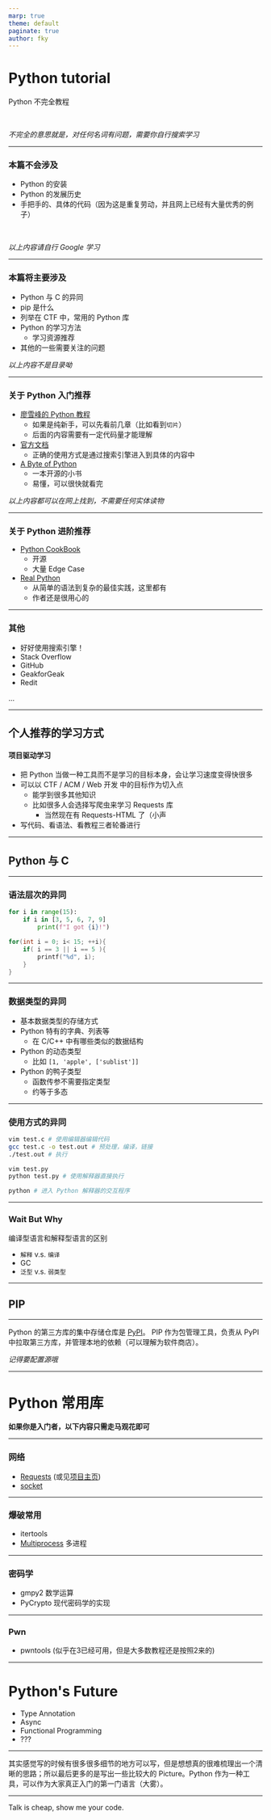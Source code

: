 ```yaml
---
marp: true
theme: default
paginate: true
author: fky
---
```


# Python tutorial

Python 不完全教程

<br />

*不完全的意思就是，对任何名词有问题，需要你自行搜索学习*

---

### 本篇不会涉及

- Python 的安装
- Python 的发展历史
- 手把手的、具体的代码（因为这是重复劳动，并且网上已经有大量优秀的例子）

<br />

*以上内容请自行 Google 学习*

---

### 本篇将主要涉及

- Python 与 C 的异同
- pip 是什么
- 列举在 CTF 中，常用的 Python 库
- Python 的学习方法
  - 学习资源推荐
- 其他的一些需要关注的问题

*以上内容不是目录呦*

--- 

### 关于 Python 入门推荐

- [廖雪峰的 Python 教程](https://www.liaoxuefeng.com/wiki/1016959663602400)
  - 如果是纯新手，可以先看前几章（比如看到`切片`）
  - 后面的内容需要有一定代码量才能理解
- [官方文档](https://docs.python.org/3/)
  - 正确的使用方式是通过搜索引擎进入到具体的内容中
- [A Byte of Python](http://www.swaroopch.com/notes/python/)
  - 一本开源的小书
  - 易懂，可以很快就看完

*以上内容都可以在网上找到，不需要任何实体读物*

---

### 关于 Python 进阶推荐

- [Python CookBook](https://python3-cookbook.readthedocs.io/zh_CN/latest/)
  - 开源
  - 大量 Edge Case
- [Real Python](https://realpython.com/)
  - 从简单的语法到复杂的最佳实践，这里都有
  - 作者还是很用心的

---

### 其他

- 好好使用搜索引擎！
- Stack Overflow
- GitHub
- GeakforGeak
- Redit

...

---

## 个人推荐的学习方式

#### 项目驱动学习
  
- 把 Python 当做一种工具而不是学习的目标本身，会让学习速度变得快很多
- 可以以 CTF / ACM / Web 开发 中的目标作为切入点
  - 能学到很多其他知识
  - 比如很多人会选择写爬虫来学习 Requests 库
    - 当然现在有 Requests-HTML 了（小声
- 写代码、看语法、看教程三者轮番进行

---

## Python 与 C

---

### 语法层次的异同

```Python
for i in range(15):
    if i in [3, 5, 6, 7, 9]
        print(f"I got {i}!")
```

```C
for(int i = 0; i< 15; ++i){
    if( i == 3 || i == 5 ){
        printf("%d", i);
    }
}
```


---

### 数据类型的异同

- 基本数据类型的存储方式
- Python 特有的字典、列表等
  - 在 C/C++ 中有哪些类似的数据结构
- Python 的动态类型
  - 比如 `[1, 'apple', ['sublist']]`
- Python 的鸭子类型
  - 函数传参不需要指定类型
  - 约等于多态

---

### 使用方式的异同

```Bash
vim test.c # 使用编辑器编辑代码
gcc test.c -o test.out # 预处理，编译，链接
./test.out # 执行
```

```Bash
vim test.py 
python test.py # 使用解释器直接执行
```

```Bash
python # 进入 Python 解释器的交互程序
```

---

### Wait But Why

编译型语言和解释型语言的区别
- `解释` v.s. `编译`
- GC
- `泛型` v.s. `弱类型`

---

## PIP

---

Python 的第三方库的集中存储仓库是 [PyPI](https://pypi.org/)。 PIP 作为包管理工具，负责从 PyPI 中拉取第三方库，并管理本地的依赖（可以理解为软件商店）。

*记得要配置源哦*

---

# Python 常用库

**如果你是入门者，以下内容只需走马观花即可**

---

### 网络

- [Requests](https://github.com/psf/requests) (或见[项目主页](https://requests.readthedocs.io))
- [socket](https://docs.python.org/3.7/library/socket.html)

---

### 爆破常用

- itertools
- [Multiprocess](https://docs.python.org/zh-cn/3/library/multiprocessing.html) 多进程


---

### 密码学

- gmpy2 数学运算
- PyCrypto 现代密码学的实现

---

### Pwn

- pwntools (似乎在3已经可用，但是大多数教程还是按照2来的)

---

# Python's Future

- Type Annotation
- Async
- Functional Programming
- ???

---

其实感觉写的时候有很多很多细节的地方可以写，但是想想真的很难梳理出一个清晰的思路；所以最后更多的是写出一些比较大的 Picture。Python 作为一种工具，可以作为大家真正入门的第一门语言（大雾）。

---

Talk is cheap, show me your code.

